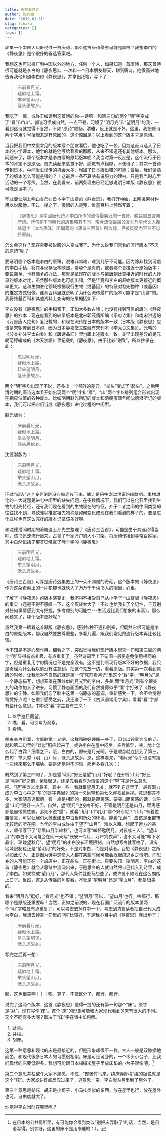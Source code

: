 ```yaml
---
title: 床前看月光
author: 张列弛
date: '2019-01-11'
slug: lihaku
categories: []
tags: []
---
```

如果一个中国人只听说过一首唐诗，那么这首唐诗最有可能是哪首？我想李白的《静夜思》是个很好的备选答案吧。 

我想这也可以推广到中国以外的地方，任何一个人，如果知道一首唐诗，那这首诗很可能就是李白的《静夜思》。一次和一个日本朋友聊天，聊到唐诗，他很高兴地告诉我他知道李白的《静夜思》，并拿出纸笔，写下了：

> 床前看月光，  
疑似地上霜。  
举头望山月，   
低头思故乡。  

我吃了一惊，或许正如读到这首诗的你---诗第一和第三句的两个“明”字变成了“看”和“山”。都说习惯成自然，一点不假，习惯了“明月光”和“望明月”的我，一看到这诗就觉得不自然，不如“原诗”顺畅，清雅，反正就是不好。这里，我把原诗两个字用引号括起来是有原因的，这个原因是：以上看到的这个版本才是原诗。  

当我把我们中文里常见的版本写个朋友看后，他也吃了一惊。因为这首诗选入了日本的小学课本，他学的就是他写给我看的那版，从来不知道还有其他版本。那么，问题来了，哪个版本才是李白写的原始版本呢？我当时第一反应是，这个流行于日本的肯定不是原版。首先读起来感觉不好，感觉有点粗糙，不像诗了；其次一首诗传到日本，中间发生误传的机会太多，增加了日本版出错的可能；最后，我们读熟了的版本怎么可能是错的？！这最后一条不算啥有说服力的理由，只是我当时心里活动的一个写照。当然，在我看来，前两条理由已经足够说明日本版《静夜思》很可能是误本了。  

不过要让朋友明白自己在日本学了山寨的《静夜思》，我打开电脑，上网搜索材料用以说服他。不过一搜之下，傻眼的人是我，维基百科上赫然写着：

> 《靜夜思》是中國唐代詩人李白所作的流傳最廣泛的一首詩，體裁屬五言樂府詩。詩句在不同朝代的詩集略有不同，現今流傳最廣的版本乃清代文人蘅塘退士（本名孫洙）所編纂的《唐詩三百首》所收錄，但被質疑內容並不忠於原詩。 

怎么会这样？现在需要被说服的人变成我了。为什么说我们常看的流行版本“不忠於原詩”呢？ 

要证明哪个版本是李白的原稿，说难非常难，难到几乎不可能。因为除非找到可信的李白手稿，将其与现存版本映照，看哪个是真的，或者哪个更接近于原始版本；要说简单，也有简单的办法，那就是拿现在的版本与离唐朝比较接近的时代的人抄录的版本对比，虽然那些版本也可能出错，但是毕竟和李白的原始版本更接近的概率更大。这和生物进化领域根据现行生物（或基因）的特征对祖先物种（或基因）的推定方式很像。维基百科里就说明了为什么流传最广的版本可能才是“山寨”的。我将维基百科和其他资料上查询的结果概括如下:  

李白没有《静夜思》的手稿留下，正如大多数古诗；也没有找到可信的唐时《静夜思》的抄本；现在能看到的较早版本是北宋郭茂倩所编《乐府诗集》和南宋洪迈的《万首唐人绝句》里记载的，和现在流传在日本的版本一致（日本版《静夜思》应该是宋朝传到日本的，因为日本静嘉堂文库藏有宋刊本《李太白文集》）。元朝的《分类补注李太白集》和《唐诗品汇》里也跟上述版本一致。最早出现差异的是元朝范梈編成的《木天禁語》里记载的《静夜思》，由于比较“别致”，所以抄录在此：

> 忽见明月光，  
疑似地上霜，   
起头望明月，   
低头思故乡。  

两个“明”字均出现了不说，还多出一个额外的差异，“举头”变成了“起头”。之后明清时期的唐诗选本里开始出现两个“明”字和“看”，“山”两个字以排列组合形式出现在相应位置的各种版本。比如明朝赵光所记的版本和清朝康熙年间沈德潜所记的版本，我们可以把它们当成《静夜思》进化过程的中间型。 

赵光版为： 

> 床前看月光，  
疑似地上霜。  
举头望明月，  
低头思故乡。   

沈德潜版为： 

> 床前明月光，  
疑似地上霜。  
举头望山月，  
低头思故乡。  

不过“起头”这个变异倒是没有被遗传下来，估计是用字太过清奇的缘故吧。生物进化的一大谜题是进化中间型的缺失问题，在多数情况下，我们可以在化石里找到生物的祖先特征，还有我们现在看到的生物现在的特征，介于二者之间的中间类型却往往找不到，导致难以推定祖先物种是如何变化成现在我们看到的样子的。要是进化过程也有这么完好的版本记录该多好啊。 

和沈德潜同时期的蘅塘退士孙先生整理了《唐诗三百首》，可能是由于其选诗得当吧，该书迅速流行起来，占领了千家万户的大小书架，将唐诗传播到寻常百姓家，其中自然包括了那首已经变了两个字的《静夜思》： 

>  床前明月光，   
疑似地上霜。  
举头望明月，  
低头思故乡。  

《唐诗三百首》可算是唐诗选集史上的一朵不凋谢的奇葩，这个版本的《静夜思》作为这朵奇葩上的一片花瓣也就映入了万万千千读书人的眼里，心里。  

了解了《静夜思》的版本演变史，我不得不接受自己从小学了个山寨版《静夜思》的事实（还是不得不感叹一下，这个反转太大了！不过也给我长了个记性，千万别对任何事情感到太有把握，多考虑别的可能性---生活远比我们想象的丰富）。那么问题来了，哪个版本更好呢？  

虽然我第一眼看这首原版《静夜思》，感到各种不通和别扭，但既然它很可能是李白的原始版本，那我自然要放尊重些，多看几遍，跟我们常见的流行版本再比较比较。  

也不知是不是心里作用，细看之下，突然觉得我们现行版本里第一句和第三局的两个“明”显得有点扎眼，有点重复了。虽然诗词里上下句间一般要避免使用相同的字，但是重复用字的情况也不是完全没有。这不是判断现行版本不好的依据，我只是奇怪为什么我以前没有注意到。把这个先放一边，看看原版。其实第一次看到原版的时候，让我觉得不自然的就是第一句“床前看月光”里这个“看”字。“明月光”是一个静态描写，想想笼罩在薄纱似的月光里的李白，多美!而“看月光”则有个很突兀的动作加入了进来，习惯了静态画面的我们自然觉得似乎“看”字打破了《静夜思》的宁静。如果我们忘了脑中这第一句静态的基调，重新感受一下，会不会觉得稍微好点呢？在重新感受之前，我还查了一下《古汉语常用字典》，看看“看”字都有些什么意思。书中说“看”字主要有三义：  

1. 以手遮目而望。  
2. 瞧，看。可引申为观察。  
3. 看待。  

想来李白用看，大概取第二义吧。这样稍微好理解一些了，因为以观察为义的话，就和第二句里的“疑似”照应起来了。或许李白在屋中闷坐，突然惊异，咦，地上怎么起了白霜？细看之下，哦，白白的，原来是月光啊。于是顺势就连接到了第三，四句：举头望（明，山）月，低头思故乡。恩，这样看来，“看月光”似乎也没有第一次读来那么不堪哈。要是还觉得不习惯，那再多看几次：）！

既然到了第三四句了，那是望“明月”好还是望“山月”好呢？在分析“山月”好还是“明月”好之前，保险起见，还是先看看作为谓语的这个“望”字是什么意思吧。“望”字含义比较多，其中一些一看就跟望月无关，就不列在这里了。最有潜力成为李白心中之“望”的是字典里列的第一义远望和第七义仰视或远视。意思都差不多，大家随意选取吧，有一点是相同的，那就是距离感。要突出距离感的话，似乎望“山月”更好一点了。自然，望“明月”也没啥不好，不管是明月还是山月，距离感都是自带属性嘛。那先不说“望”，就看“山月”和“明月”哪个好点呢？“山月”有着位置信息，可以让我们大概重建出李白当时所处的环境，能看“山月”，应该是里都市比较远的所在吧。当年的李白或许由于望了“山月”，难以入眠，想起了远方的某人，顺带写下了“峨眉山月半轮秋”，也可以写“举杯邀明月，对影成三人”。“望山月”的李白不大可能会在同一天写“长安一片月，万户捣衣声”，也不大可能“却下水晶帘，玲珑望秋月”。望“明月”的李白没有环境限制，自然想写啥就写啥了。没有地域限制也正是“望明月”的好处，不是对李白，而是对读者。我想《静夜思》之所以如此动人，正是因为诗中这份人人都在某些时候可能会泛起的思乡之情吧。而思乡的人可能正在一个旅店中，正在船头，正在街上。只要头顶一轮明月，李白的这首《静夜思》就会从思绪中流淌出来，于是思乡的人就自然将自己代入到诗里，成了李白。如果换成“望山月”，那代入条件就更苛刻些了，或许就不如现在这么朗朗上口了。当然，这是从传播的角度看，不管是“望明月”还是“望山月”，都是很美的。   

看来“明月光”挺好，“看月光”也不错；“望明月”可以，“望山月”也行。啥都行，那哪个是原版还重要吗？当然，正如之前说的，现在我国广泛流传的版本里两个“明”字略显有点重复了，可以考虑去掉其中一个，考虑到方便读者把自己代入成为李白，我想去掉第一句里的“明”比较好，于是我心目中的《静夜思》就出炉了：  


> 床前看月光，  
疑似地上霜。  
举头望明夜，  
低头思故乡。  

写完之后再一想：  

> 床前明月光，   
疑似地上霜。  
举头望山月，  
低头思故乡。   

额，这也很美啊！！！唉，算了，不做区分了，都行，都行。   

说完了这两个版本，这首《静夜思》值得一提的还有第一句那个“床”。原字是“牀”，现在写作“床”。这个“床”的形象可能和大家现代看到的床有很大的不同。这个不同有多大呢？取决于“床”字在诗中如何解。  

1. 卧具。  
2. 井栏。  
3. 胡床。  

这第一种意思和现代的床是最接近的，但是形象却很不一样。古人一般是双膝据地而坐，和现代很多日本人的习惯很相似。床是可坐可卧的，一个木头小台子，比我们现代的床要低得多。我想可能跟日本榻榻米屋子里放床垫的小台子很像吧。[^1]   

第二个意思井栏或许大家不熟悉，不过，“郎骑竹马来，绕床弄青梅”绕的据说就是这个“床”。大家或许有点反应过来了，这意思一变，李白就从屋里到了屋外了。  

第三个意思是胡床，胡床是小椅子，小马扎类似的东西，放在屋里也行，放在屋外也可，自由度就大了。   

你觉得李白当时在哪里呢？


[^1]: 在日本的公共厕所里，有可能你会看到类似“别把床弄脏了”的话，当然，是日语写得。别惊讶，这里的床不是用来睡的：）。
